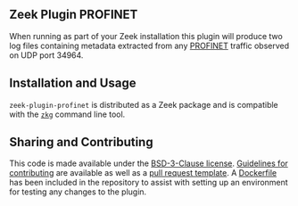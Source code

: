## Zeek Plugin PROFINET

When running as part of your Zeek installation this plugin will produce two log files containing metadata extracted from any [PROFINET](https://www.profibus.com/technology/profinet/) traffic observed on UDP port 34964.

## Installation and Usage

`zeek-plugin-profinet` is distributed as a Zeek package and is compatible with the [`zkg`](https://docs.zeek.org/projects/package-manager/en/stable/zkg.html) command line tool.

## Sharing and Contributing

This code is made available under the [BSD-3-Clause license](https://github.com/amzn/zeek-plugin-profinet/blob/master/LICENSE). [Guidelines for contributing](https://github.com/amzn/zeek-plugin-profinet/blob/master/CONTRIBUTING.md) are available as well as a [pull request template](https://github.com/amzn/zeek-plugin-profinet/blob/master/.github/PULL_REQUEST_TEMPLATE.md). A [Dockerfile](https://github.com/amzn/zeek-plugin-profinet/blob/master/Dockerfile) has been included in the repository to assist with setting up an environment for testing any changes to the plugin.
